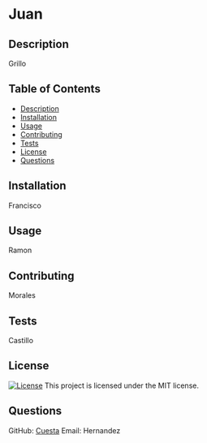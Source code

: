 
# Juan

## Description
Grillo

## Table of Contents
- [Description](#description)
- [Installation](#installation)
- [Usage](#usage)
- [Contributing](#contributing)
- [Tests](#tests)
- [License](#license)
- [Questions](#questions)

## Installation
Francisco

## Usage
Ramon

## Contributing
Morales

## Tests
Castillo

## License
[![License](https://img.shields.io/badge/License-MIT-blue.svg)](https://opensource.org/licenses/MIT)
This project is licensed under the MIT license.

## Questions
GitHub: [Cuesta](https://github.com/Cuesta)
Email: Hernandez
